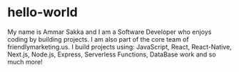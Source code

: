 # hello-world

My name is Ammar Sakka and I am a Software Developer who enjoys coding by building projects. I am also part of the core team of friendlymarketing.us.
I build projects using:
JavaScript, React, React-Native, Next.js, Node.js, Express, Serverless Functions, DataBase work and so much more!
